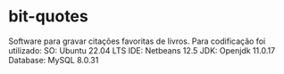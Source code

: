 # bit-quotes
Software para gravar citações favoritas de livros.
Para codificação foi utilizado:
  SO: Ubuntu 22.04 LTS
  IDE: Netbeans 12.5
  JDK: Openjdk 11.0.17
  Database: MySQL 8.0.31
